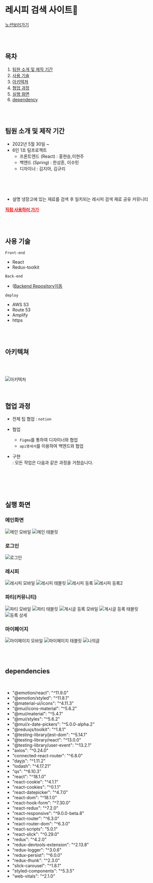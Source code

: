 # 레시피 검색 사이트📘
[ 노션보러가기](https://www.notion.so/674224e67a404a3ebfa15cfa42fd2857)

<br>
<br>

## 목차
 1. [팀원 소개 및 제작 기간](#팀원-소개-및-제작-기간)
 2. [사용 기술](#사용-기술)
 3. [아키텍쳐](#아키텍쳐)
 4. [협업 과정](#협업-과정)
 5. [실행 화면](#실행-화면)
 6. [dependency](#dependencies)
<br>
<br>



## 팀원 소개 및 제작 기간


- 2022년 5월 30일 ~ 
- 6인 1조 팀프로젝트
  + 프론트엔드 (React) : 홍현승,이현주
  + 백엔드 (Spring) : 한상훈, 이수민
  + 디자이너 : 김지아, 김규리
<br>
<br>


<br>

* 설명
냉장고에 있는 재료를 검색 후 일치되는 레시피 검색
재료 공유 커뮤니티

[<span style="color:red">**직접 사용하러 가기**</span>](www.happypotluck.com)


<br>
<br>

## 사용 기술


`Front-end`
- React
- Redux-toolkit


`Back-end`
-  ([Backend Repository이동]([링크](https://github.com/recipeShareProject/Hanghae-Final-6D-5))


`deploy`
- AWS S3 
- Route 53
- Amplify
- https

<br>
<br>

##  아키텍쳐
<br>

<br>

![아키텍처](https://user-images.githubusercontent.com/51289147/172575643-67c679c6-ba66-477e-b5d9-758081878d19.png)

<br>

##  협업 과정


- 전체 팁 협업 : `notion`
- 협업
	+ `Figma`를 통하여 디자이너와 협업
	+ `api명세서`를 이용하여 백엔드와 협업

- 구현   
	: 모든 작업은 다음과 같은 과정을 거쳤습니다.
	
	

<br>
<br>

<br>
<br>

##  실행 화면
### 메인화면

![메인 모바일](https://user-images.githubusercontent.com/51289147/172576635-673f082b-3db0-4ead-acdf-360156f8c647.PNG)
![메인 태블릿](https://user-images.githubusercontent.com/51289147/172576638-42a6b9da-3631-4eb3-b996-da1b5536612d.PNG)

### 로그인
![로그인](https://user-images.githubusercontent.com/51289147/172578830-907a88e8-9ac9-4841-ad5c-0556f7bf4273.PNG)

### 레시피
![레시피 모바일](https://user-images.githubusercontent.com/51289147/172576618-923980d3-3f3c-4901-a903-2b533e98d7f5.PNG)
![레시피 태블릿](https://user-images.githubusercontent.com/51289147/172576620-3537eeea-9419-415f-8f8e-13211dcc89ef.PNG)
![레시피 등록](https://user-images.githubusercontent.com/51289147/172576613-8b9f6fcc-12f6-4690-9d2e-22895c80e8ca.PNG)
![레시피 등록2](https://user-images.githubusercontent.com/51289147/172576614-dd70f279-8470-40bf-8909-a3175c190f77.PNG)

### 파티(커뮤니티)
![파티 모바일](https://user-images.githubusercontent.com/51289147/172576641-b28aa11f-a531-4b95-949e-c6c7f7c5ffe6.PNG)
![파티 태블릿](https://user-images.githubusercontent.com/51289147/172576645-f6c14dca-a91b-4175-a8be-8106316f978e.PNG)
![게시글 등록 모바일](https://user-images.githubusercontent.com/51289147/172576595-330bb1fd-c3b0-4a3a-b284-a94fad9fc8e0.PNG)
![게시글 등록 태블릿](https://user-images.githubusercontent.com/51289147/172576602-16a64d23-f72a-46e3-90cb-dd324dc0b459.PNG)
![등록 상세](https://user-images.githubusercontent.com/51289147/172576610-9b97eec4-f351-428e-9be9-c2097ffec32d.PNG)

### 마이페이지
![마이페이지 모바일](https://user-images.githubusercontent.com/51289147/172576629-497a73be-4609-4dec-a8b1-38148ee969a6.PNG)
![마이페이지 태블릿](https://user-images.githubusercontent.com/51289147/172576631-3cf3fbde-0087-4e2c-a903-b386be85d8fd.PNG)
![나의글](https://user-images.githubusercontent.com/51289147/172576606-73eb1b15-6b9b-4c02-94a3-0315f95409f0.PNG)








<br>
<br>

## dependencies

<br>

+ "@emotion/react": "^11.9.0" <br>
+  "@emotion/styled": "^11.8.1"<br>
+    "@material-ui/icons": "^4.11.3"<br>
+    "@mui/icons-material": "^5.6.2"<br>
+    "@mui/material": "^5.4.1"<br>
+    "@mui/styles": "^5.6.2"<br>
+    "@mui/x-date-pickers": "^5.0.0-alpha.2"<br>
+    "@reduxjs/toolkit": "^1.8.1"<br>
+    "@testing-library/jest-dom": "^5.14.1"<br>
+    "@testing-library/react": "^13.0.0"<br>
+    "@testing-library/user-event": "^13.2.1"<br>
+    "axios": "^0.24.0"<br>
+    "connected-react-router": "^6.8.0"<br>
+    "dayjs": "^1.11.2"<br>
+    "lodash": "^4.17.21"<br>
+    "qs": "^6.10.3"<br>
+    "react": "^18.1.0"<br>
+    "react-cookie": "^4.1.1"<br>
+    "react-cookies": "^0.1.1"<br>
+    "react-datepicker": "^4.7.0"<br>
+    "react-dom": "^18.1.0"<br>
+    "react-hook-form": "^7.30.0"<br>
+    "react-redux": "^7.2.0"<br>
+    "react-responsive": "^9.0.0-beta.8"<br>
+   "react-router": "^6.3.0"<br>
+    "react-router-dom": "^6.3.0"<br>
+    "react-scripts": "5.0.1"<br>
+    "react-slick": "^0.29.0"<br>
+    "redux": "^4.2.0"<br>
+    "redux-devtools-extension": "^2.13.8"<br>
+    "redux-logger": "^3.0.6"<br>
+    "redux-persist": "^6.0.0"<br>
+    "redux-thunk": "^2.3.0"<br>
+    "slick-carousel": "^1.8.1"<br>
+    "styled-components": "^5.3.5"<br>
+    "web-vitals": "^2.1.0"<br>



<br>



